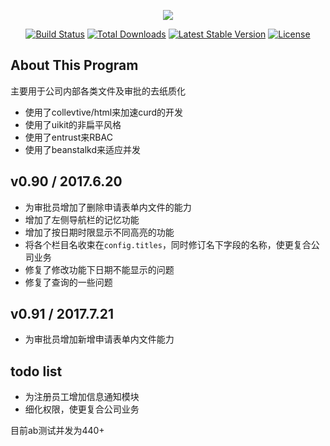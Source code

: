 <p align="center"><img src="https://laravel.com/assets/img/components/logo-laravel.svg"></p>

<p align="center">
<a href="https://travis-ci.org/laravel/framework"><img src="https://travis-ci.org/laravel/framework.svg" alt="Build Status"></a>
<a href="https://packagist.org/packages/laravel/framework"><img src="https://poser.pugx.org/laravel/framework/d/total.svg" alt="Total Downloads"></a>
<a href="https://packagist.org/packages/laravel/framework"><img src="https://poser.pugx.org/laravel/framework/v/stable.svg" alt="Latest Stable Version"></a>
<a href="https://packagist.org/packages/laravel/framework"><img src="https://poser.pugx.org/laravel/framework/license.svg" alt="License"></a>
</p>

## About This Program
主要用于公司内部各类文件及审批的去纸质化
 - 使用了collevtive/html来加速curd的开发
 - 使用了uikit的非扁平风格
 - 使用了entrust来RBAC
 - 使用了beanstalkd来适应并发
 
## v0.90 / 2017.6.20
 - 为审批员增加了删除申请表单内文件的能力
 - 增加了左侧导航栏的记忆功能
 - 增加了按日期时限显示不同高亮的功能
 - 将各个栏目名收束在`config.titles`，同时修订名下字段的名称，使更复合公司业务
 - 修复了修改功能下日期不能显示的问题
 - 修复了查询的一些问题
## v0.91 / 2017.7.21
 - 为审批员增加新增申请表单内文件能力 
## todo list
  - 为注册员工增加信息通知模块
  - 细化权限，使更复合公司业务
 
目前ab测试并发为440+
